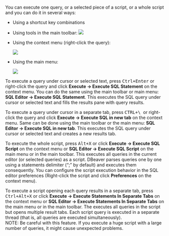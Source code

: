 You can execute one query, or a selected piece of a script, or a whole script and you can do it in several ways:
* Using a shortcut key combinations
* Using tools in the main toolbar: <img src="https://www.dropbox.com/s/qtahw2wgz5rmnkw/Execute%20commands%20in%20the%20toolbar.png?raw=1"/>
* Using the context menu (right-click the query):

  <img src="https://www.dropbox.com/s/tjmnteriqnc23c7/Execute%20menu.png?raw=1"/>  

* Using the main menu:
 
  <img src="https://www.dropbox.com/s/v2w72bpnak9wyej/Execute%20on%20main%20menu.png?raw=1"/>  

To execute a query under cursor or selected text, press <kbd>Ctrl+Enter</kbd> or right-click the query and click **Execute -> Execute SQL Statement** on the context menu. You can do the same using the main toolbar or main menu: **SQL Editor -> Execute SQL Statement**. This executes the SQL query under cursor or selected text and fills the results pane with query results.

To execute a query under cursor in a separate tab, press <kbd>CTRL+\ </kbd> or right-click the query and click **Execute -> Execute SQL in new tab** on the context menu. Same can be done using the main toolbar or the main menu: **SQL Editor -> Execute SQL in new tab**. This executes the SQL query under cursor or selected text and creates a new results tab.

To execute the whole script, press <kbd>Alt+X</kbd> or click **Execute -> Execute SQL Script** on the context menu or **SQL Editor -> Execute SQL Script** on the main menu or in the main toolbar. This executes all queries in the current editor (or selected queries) as a script. DBeaver parses queries one by one using a statements delimiter (“;” by default) and executes them consequently. You can configure the script execution behavior in the SQL editor preferences (Right-click the script and click **Preferences** on the context menu).

To execute a script opening each query results in a separate tab, press <kbd>Ctrl+Alt+X</kbd> or click **Execute -> Execute Statements In Separate Tabs** on the context menu or **SQL Editor -> Execute Statements In Separate Tabs** on the main menu or in the main toolbar. The executes all queries in the script but opens multiple result tabs. Each script query is executed in a separate thread (that is, all queries are executed simultaneously).  
NOTE: Be careful with this feature. If you execute a huge script with a large number of queries, it might cause unexpected problems. 
